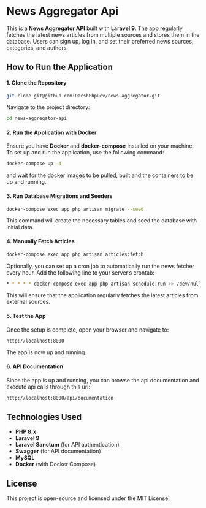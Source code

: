 # News Aggregator Api


This is a **News Aggregator API** built with **Laravel 9**. The app regularly fetches the latest news articles from multiple sources and stores them in the database. Users can sign up, log in, and set their preferred news sources, categories, and authors.


## How to Run the Application
#### 1. Clone the Repository
```bash
git clone git@github.com:DarshPhpDev/news-aggregator.git
```
Navigate to the project directory:
```bash
cd news-aggregator-api
```

#### 2. Run the Application with Docker
Ensure you have **Docker** and **docker-compose** installed on your machine. To set up and run the application, use the following command:
```bash
docker-compose up -d
```
and wait for the docker images to be pulled, built and the containers to be up and running.

#### 3. Run Database Migrations and Seeders
```bash
docker-compose exec app php artisan migrate --seed
```
This command will create the necessary tables and seed the database with initial data.

#### 4. Manually Fetch Articles
```bash
docker-compose exec app php artisan articles:fetch
```

Optionally, you can set up a cron job to automatically run the news fetcher every hour. Add the following line to your server’s crontab:
```bash
* * * * * docker-compose exec app php artisan schedule:run >> /dev/null 2>&1
```
This will ensure that the application regularly fetches the latest articles from external sources.

#### 5. Test the App
Once the setup is complete, open your browser and navigate to:
```bash
http://localhost:8000
```
The app is now up and running.

#### 6. API Documentation
Since the app is up and running, you can browse the api documentation and execute api calls through this url:
```bash
http://localhost:8000/api/documentation
```
## Technologies Used

- **PHP 8.x**
-   **Laravel 9**
-   **Laravel Sanctum** (for API authentication)
-   **Swagger** (for API documentation)
-   **MySQL**
-   **Docker** (with Docker Compose)


## License

This project is open-source and licensed under the MIT License.